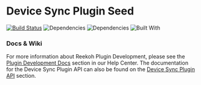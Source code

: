 # Device Sync Plugin Seed

[![Build Status](https://travis-ci.org/Reekoh/device-sync-plugin-seed.svg)](https://travis-ci.org/Reekoh/device-integration-plugin-seed)
![Dependencies](https://img.shields.io/david/Reekoh/device-sync-plugin-seed.svg)
![Dependencies](https://img.shields.io/david/dev/Reekoh/device-sync-plugin-seed.svg)
![Built With](https://img.shields.io/badge/built%20with-gulp-red.svg)

### Docs & Wiki

For more information about Reekoh Plugin Development, please see the [Plugin Development Docs](https://help.reekoh.com/docs/plugin-development-overview) section in our Help Center. The documentation for the Device Sync Plugin API can also be found on the [Device Sync Plugin API](https://help.reekoh.com/docs/device-sync-plugin-api) section.
